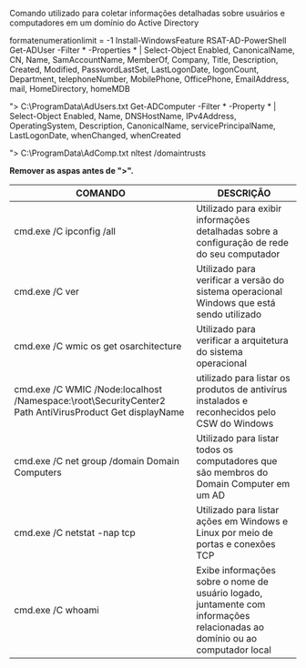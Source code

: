 Comando utilizado para coletar informações detalhadas sobre usuários e computadores em um domínio do Active Directory

formatenumerationlimit = -1 
Install-WindowsFeature RSAT-AD-PowerShell Get-ADUser -Filter * -Properties * | Select-Object Enabled, CanonicalName, CN, Name,
SamAccountName, MemberOf, Company, Title, Description, Created, Modified, PasswordLastSet, LastLogonDate, logonCount, Department, telephoneNumber, MobilePhone, OfficePhone, EmailAddress, mail, HomeDirectory, homeMDB 

"> C:\ProgramData\AdUsers.txt Get-ADComputer -Filter * -Property * | Select-Object Enabled, Name, DNSHostName, IPv4Address, OperatingSystem, Description, CanonicalName, servicePrincipalName, LastLogonDate, whenChanged, whenCreated 

"> C:\ProgramData\AdComp.txt
nltest /domaintrusts

**Remover as aspas antes de ">".**


| COMANDO | DESCRIÇÃO |
|--------------------------------------------|--------------------------------------------------------------------------------------|
| cmd.exe /C ipconfig /all | Utilizado para exibir informações detalhadas sobre a configuração de rede do seu computador |
| cmd.exe /C ver | Utilizado para verificar a versão do sistema operacional Windows que está sendo utilizado |
| cmd.exe /C wmic os get osarchitecture | Utilizado para verificar a arquitetura do sistema operacional |
| cmd.exe /C WMIC /Node:localhost /Namespace:\\root\SecurityCenter2 Path AntiVirusProduct Get displayName | utilizado para listar os produtos de antivírus instalados e reconhecidos pelo CSW do Windows |
| cmd.exe /C net group /domain Domain Computers | Utilizado para listar todos os computadores que são membros do Domain Computer em um AD |
| cmd.exe /C netstat -nap tcp | Utilizado para listar ações em Windows e Linux por meio de portas e conexões TCP |
| cmd.exe /C whoami | Exibe informações sobre o nome de usuário logado, juntamente com informações relacionadas ao domínio ou ao computador local |
